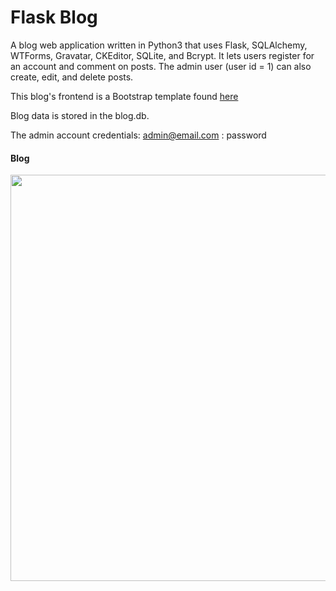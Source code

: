 
# Flask Blog

A blog web application written in Python3 that uses Flask, SQLAlchemy, WTForms, Gravatar, CKEditor, SQLite, and Bcrypt. It lets users register for an account and comment on posts. The admin user (user id = 1) can also create, edit, and delete posts.

This blog's frontend is a Bootstrap template found [here](https://startbootstrap.com/theme/clean-blog-jekyll)

Blog data is stored in the blog.db.

The admin account credentials:
admin@email.com : password



#### Blog
<img src="https://raw.githubusercontent.com/michael-pena/flask-blog-users/master/flask-blog.gif"  width=650>
